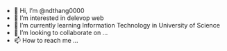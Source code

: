- 👋 Hi, I’m @ndthang0000
- 👀 I’m interested in delevop web 
- 🌱 I’m currently learning Information Technology in University of Science
- 💞️ I’m looking to collaborate on ...
- 📫 How to reach me ...

<!---
ndthang0000/ndthang0000 is a ✨ special ✨ repository because its `README.md` (this file) appears on your GitHub profile.
You can click the Preview link to take a look at your changes.
--->
